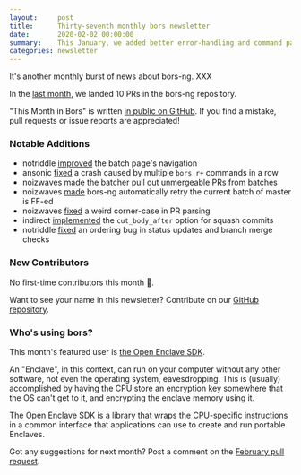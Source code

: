 ```yaml
---
layout:     post
title:      Thirty-seventh monthly bors newsletter
date:       2020-02-02 00:00:00
summary:    This January, we added better error-handling and command parsing
categories: newsletter
---
```


It's another monthly burst of news about bors-ng. XXX

In the [last month](https://github.com/bors-ng/bors-ng/pulls?utf8=%E2%9C%93&q=is%3Apr+is%3Amerged+closed%3A2020-01-01..2020-01-31),
we landed 10 PRs in the bors-ng repository.

"This Month in Bors" is written [in public on GitHub][GitHub for TMiB].
If you find a mistake, pull requests or issue reports are appreciated!

[GitHub for TMiB]: https://github.com/bors-ng/bors-ng.github.io


### Notable Additions

* notriddle [improved](https://github.com/bors-ng/bors-ng/pull/836) the batch page's navigation
* ansonic [fixed](https://github.com/bors-ng/bors-ng/pull/841) a crash caused by multiple `bors r+` commands in a row
* noizwaves [made](https://github.com/bors-ng/bors-ng/pull/843) the batcher pull out unmergeable PRs from batches
* noizwaves [made](https://github.com/bors-ng/bors-ng/pull/859) bors-ng automatically retry the current batch of master is FF-ed
* noizwaves [fixed](https://github.com/bors-ng/bors-ng/pull/860) a weird corner-case in PR parsing
* indirect [implemented](https://github.com/bors-ng/bors-ng/pull/862) the `cut_body_after` option for squash commits
* notriddle [fixed](https://github.com/bors-ng/bors-ng/pull/868) an ordering bug in status updates and branch merge checks


### New Contributors

No first-time contributors this month 🙁.

Want to see your name in this newsletter? Contribute on our [GitHub repository](https://github.com/bors-ng/bors-ng).


### Who's using bors?

This month's featured user is [the Open Enclave SDK](https://github.com/openenclave/openenclave).

An "Enclave", in this context, can run on your computer without any other software, not even the operating system, eavesdropping. This is (usually) accomplished by having the CPU store an encryption key somewhere that the OS can't get to it, and encrypting the enclave memory using it.

The Open Enclave SDK is a library that wraps the CPU-specific instructions in a common interface that applications can use to create and run portable Enclaves.

Got any suggestions for next month?
Post a comment on the [February pull request](https://github.com/bors-ng/bors-ng.github.io/pull/101).
